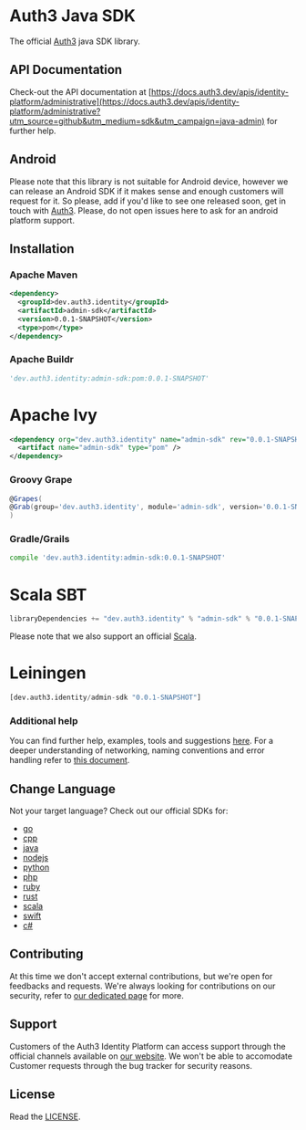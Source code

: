 # Auth3 Java SDK

The official [Auth3](https://auth3.dev/?utm_source=github&utm_medium=sdk&utm_campaign=java-admin) java SDK library.

## API Documentation

Check-out the API documentation at [https://docs.auth3.dev/apis/identity-platform/administrative](https://docs.auth3.dev/apis/identity-platform/administrative?utm_source=github&utm_medium=sdk&utm_campaign=java-admin) for further help.

## Android

Please note that this library is not suitable for Android device, however we can release an Android SDK if it makes sense and enough customers will request for it. So please, add if you'd like to see one released soon, get in touch with [Auth3](https://auth3.dev/contacts/sales). Please, do not open issues here to ask for an android platform support.

## Installation

### Apache Maven
```xml
<dependency>
  <groupId>dev.auth3.identity</groupId>
  <artifactId>admin-sdk</artifactId>
  <version>0.0.1-SNAPSHOT</version>
  <type>pom</type>
</dependency>
```

### Apache Buildr

```python
'dev.auth3.identity:admin-sdk:pom:0.0.1-SNAPSHOT'
```

# Apache Ivy

```xml
<dependency org="dev.auth3.identity" name="admin-sdk" rev="0.0.1-SNAPSHOT">
  <artifact name="admin-sdk" type="pom" />
</dependency>
```

### Groovy Grape

```groovy
@Grapes(
@Grab(group='dev.auth3.identity', module='admin-sdk', version='0.0.1-SNAPSHOT')
)
```

### Gradle/Grails
```python
compile 'dev.auth3.identity:admin-sdk:0.0.1-SNAPSHOT'
```

# Scala SBT

```python
libraryDependencies += "dev.auth3.identity" % "admin-sdk" % "0.0.1-SNAPSHOT"
```

Please note that we also support an official [Scala](https://github.com/auth3-dev/scala-sdk).

# Leiningen

```python
[dev.auth3.identity/admin-sdk "0.0.1-SNAPSHOT"]
```

### Additional help

You can find further help, examples, tools and suggestions [here](https://grpc.io/docs/languages/java/quickstart). For a deeper understanding of networking, naming conventions and error handling refer to [this document](https://developers.google.com/protocol-buffers/docs/javatutorial).

## Change Language

Not your target language? Check out our official SDKs for: 

  * [go](https://github.com/auth3-dev/go-sdk)
  * [cpp](https://github.com/auth3-dev/cpp-sdk)
  * [java](https://github.com/auth3-dev/admin-sdk)
  * [nodejs](https://github.com/auth3-dev/nodejs-sdk)
  * [python](https://github.com/auth3-dev/python-sdk)
  * [php](https://github.com/auth3-dev/php-sdk)
  * [ruby](https://github.com/auth3-dev/ruby-sdk)
  * [rust](https://github.com/auth3-dev/rust-sdk)
  * [scala](https://github.com/auth3-dev/scala-sdk)
  * [swift](https://github.com/auth3-dev/swift-sdk)
  * [c#](https://github.com/auth3-dev/csharp-sdk)

## Contributing

At this time we don't accept external contributions, but we're open for feedbacks and requests. We're always looking for contributions on our security, refer to [our dedicated page](https://auth3.dev/bounty-program?utm_source=github&utm_medium=sdk&utm_campaign=java-admin) for more.

## Support

Customers of the Auth3 Identity Platform can access support through the official channels available on [our website](https://auth3.dev/?utm_source=github&utm_medium=sdk&utm_campaign=java-admin). We won't be able to accomodate Customer requests through the bug tracker for security reasons. 

## License

Read the [LICENSE](../LICENSE).